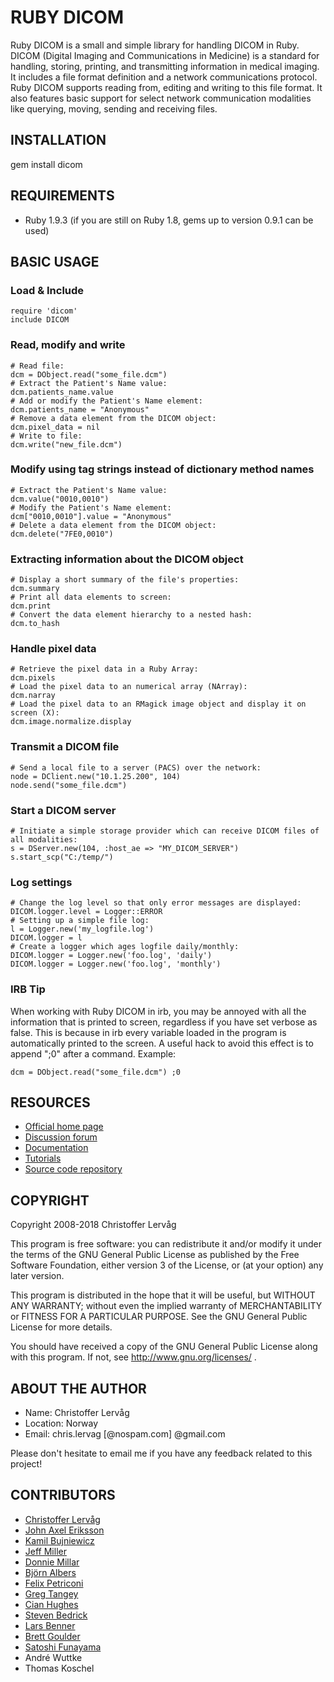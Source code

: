 # RUBY DICOM

Ruby DICOM is a small and simple library for handling DICOM in Ruby. DICOM (Digital Imaging
and Communications in Medicine) is a standard for handling, storing, printing,
and transmitting information in medical imaging. It includes a file format definition
and a network communications protocol. Ruby DICOM supports reading from, editing
and writing to this file format. It also features basic support for select network
communication modalities like querying, moving, sending and receiving files.


## INSTALLATION

  gem install dicom


## REQUIREMENTS

* Ruby 1.9.3 (if you are still on Ruby 1.8, gems up to version 0.9.1 can be used)


## BASIC USAGE

### Load & Include

    require 'dicom'
    include DICOM

### Read, modify and write

    # Read file:
    dcm = DObject.read("some_file.dcm")
    # Extract the Patient's Name value:
    dcm.patients_name.value
    # Add or modify the Patient's Name element:
    dcm.patients_name = "Anonymous"
    # Remove a data element from the DICOM object:
    dcm.pixel_data = nil
    # Write to file:
    dcm.write("new_file.dcm")

### Modify using tag strings instead of dictionary method names

    # Extract the Patient's Name value:
    dcm.value("0010,0010")
    # Modify the Patient's Name element:
    dcm["0010,0010"].value = "Anonymous"
    # Delete a data element from the DICOM object:
    dcm.delete("7FE0,0010")

### Extracting information about the DICOM object

    # Display a short summary of the file's properties:
    dcm.summary
    # Print all data elements to screen:
    dcm.print
    # Convert the data element hierarchy to a nested hash:
    dcm.to_hash

### Handle pixel data

    # Retrieve the pixel data in a Ruby Array:
    dcm.pixels
    # Load the pixel data to an numerical array (NArray):
    dcm.narray
    # Load the pixel data to an RMagick image object and display it on screen (X):
    dcm.image.normalize.display

### Transmit a DICOM file

    # Send a local file to a server (PACS) over the network:
    node = DClient.new("10.1.25.200", 104)
    node.send("some_file.dcm")

### Start a DICOM server

    # Initiate a simple storage provider which can receive DICOM files of all modalities:
    s = DServer.new(104, :host_ae => "MY_DICOM_SERVER")
    s.start_scp("C:/temp/")

### Log settings

    # Change the log level so that only error messages are displayed:
    DICOM.logger.level = Logger::ERROR
    # Setting up a simple file log:
    l = Logger.new('my_logfile.log')
    DICOM.logger = l
    # Create a logger which ages logfile daily/monthly:
    DICOM.logger = Logger.new('foo.log', 'daily')
    DICOM.logger = Logger.new('foo.log', 'monthly')


### IRB Tip

When working with Ruby DICOM in irb, you may be annoyed with all the information
that is printed to screen, regardless if you have set verbose as false. This is because
in irb every variable loaded in the program is automatically printed to the screen.
A useful hack to avoid this effect is to append ";0" after a command.
Example:

    dcm = DObject.read("some_file.dcm") ;0


## RESOURCES

* [Official home page](http://dicom.github.io/ruby-dicom/)
* [Discussion forum](http://groups.google.com/group/ruby-dicom)
* [Documentation](http://rubydoc.info/gems/dicom/frames)
* [Tutorials](http://dicom.github.io/ruby-dicom/tutorials.html)
* [Source code repository](https://github.com/dicom/ruby-dicom)


## COPYRIGHT

Copyright 2008-2018 Christoffer Lervåg

This program is free software: you can redistribute it and/or modify
it under the terms of the GNU General Public License as published by
the Free Software Foundation, either version 3 of the License, or
(at your option) any later version.

This program is distributed in the hope that it will be useful,
but WITHOUT ANY WARRANTY; without even the implied warranty of
MERCHANTABILITY or FITNESS FOR A PARTICULAR PURPOSE.  See the
GNU General Public License for more details.

You should have received a copy of the GNU General Public License
along with this program.  If not, see http://www.gnu.org/licenses/ .


## ABOUT THE AUTHOR

* Name: Christoffer Lervåg
* Location: Norway
* Email: chris.lervag [@nospam.com] @gmail.com

Please don't hesitate to email me if you have any feedback related to this project!


## CONTRIBUTORS

* [Christoffer Lervåg](https://github.com/dicom)
* [John Axel Eriksson](https://github.com/johnae)
* [Kamil Bujniewicz](https://github.com/icdark)
* [Jeff Miller](https://github.com/jeffmax)
* [Donnie Millar](https://github.com/dmillar)
* [Björn Albers](https://github.com/bjoernalbers)
* [Felix Petriconi](https://github.com/FelixPetriconi)
* [Greg Tangey](https://github.com/Ruxton)
* [Cian Hughes](https://github.com/cian)
* [Steven Bedrick](https://github.com/stevenbedrick)
* [Lars Benner](https://github.com/Maturin)
* [Brett Goulder](https://github.com/brettgoulder)
* [Satoshi Funayama](https://github.com/akchan)
* André Wuttke
* Thomas Koschel
